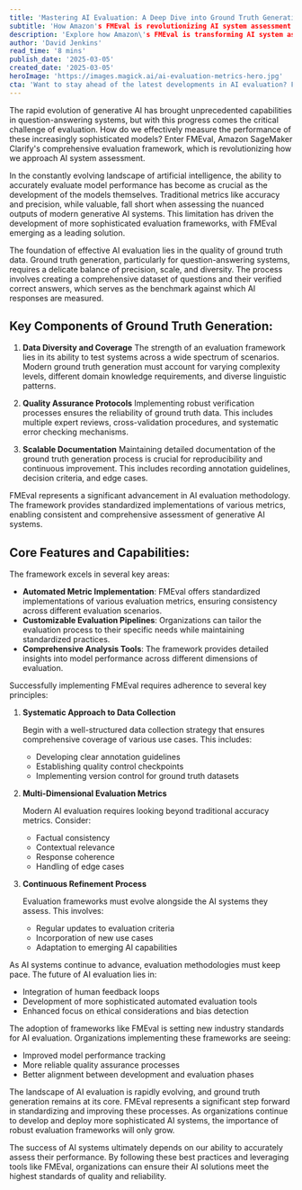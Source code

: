 ```yaml
---
title: 'Mastering AI Evaluation: A Deep Dive into Ground Truth Generation and Review Practices with FMEval'
subtitle: 'How Amazon's FMEval is revolutionizing AI system assessment'
description: 'Explore how Amazon\'s FMEval is transforming AI system assessment through advanced ground truth generation and comprehensive evaluation practices. Learn about key components, implementation strategies, and future trends in AI evaluation methodologies.'
author: 'David Jenkins'
read_time: '8 mins'
publish_date: '2025-03-05'
created_date: '2025-03-05'
heroImage: 'https://images.magick.ai/ai-evaluation-metrics-hero.jpg'
cta: 'Want to stay ahead of the latest developments in AI evaluation? Follow us on LinkedIn for regular updates on groundbreaking frameworks like FMEval and expert insights into AI assessment methodologies.'
---
```


The rapid evolution of generative AI has brought unprecedented capabilities in question-answering systems, but with this progress comes the critical challenge of evaluation. How do we effectively measure the performance of these increasingly sophisticated models? Enter FMEval, Amazon SageMaker Clarify's comprehensive evaluation framework, which is revolutionizing how we approach AI system assessment.

In the constantly evolving landscape of artificial intelligence, the ability to accurately evaluate model performance has become as crucial as the development of the models themselves. Traditional metrics like accuracy and precision, while valuable, fall short when assessing the nuanced outputs of modern generative AI systems. This limitation has driven the development of more sophisticated evaluation frameworks, with FMEval emerging as a leading solution.

The foundation of effective AI evaluation lies in the quality of ground truth data. Ground truth generation, particularly for question-answering systems, requires a delicate balance of precision, scale, and diversity. The process involves creating a comprehensive dataset of questions and their verified correct answers, which serves as the benchmark against which AI responses are measured.

## Key Components of Ground Truth Generation:

1. **Data Diversity and Coverage**
   The strength of an evaluation framework lies in its ability to test systems across a wide spectrum of scenarios. Modern ground truth generation must account for varying complexity levels, different domain knowledge requirements, and diverse linguistic patterns.

2. **Quality Assurance Protocols**
   Implementing robust verification processes ensures the reliability of ground truth data. This includes multiple expert reviews, cross-validation procedures, and systematic error checking mechanisms.

3. **Scalable Documentation**
   Maintaining detailed documentation of the ground truth generation process is crucial for reproducibility and continuous improvement. This includes recording annotation guidelines, decision criteria, and edge cases.

FMEval represents a significant advancement in AI evaluation methodology. The framework provides standardized implementations of various metrics, enabling consistent and comprehensive assessment of generative AI systems.

## Core Features and Capabilities:

The framework excels in several key areas:

- **Automated Metric Implementation**: FMEval offers standardized implementations of various evaluation metrics, ensuring consistency across different evaluation scenarios.
- **Customizable Evaluation Pipelines**: Organizations can tailor the evaluation process to their specific needs while maintaining standardized practices.
- **Comprehensive Analysis Tools**: The framework provides detailed insights into model performance across different dimensions of evaluation.

Successfully implementing FMEval requires adherence to several key principles:

1. **Systematic Approach to Data Collection**

   Begin with a well-structured data collection strategy that ensures comprehensive coverage of various use cases. This includes:

   - Developing clear annotation guidelines
   - Establishing quality control checkpoints
   - Implementing version control for ground truth datasets

2. **Multi-Dimensional Evaluation Metrics**

   Modern AI evaluation requires looking beyond traditional accuracy metrics. Consider:

   - Factual consistency
   - Contextual relevance
   - Response coherence
   - Handling of edge cases

3. **Continuous Refinement Process**

   Evaluation frameworks must evolve alongside the AI systems they assess. This involves:

   - Regular updates to evaluation criteria
   - Incorporation of new use cases
   - Adaptation to emerging AI capabilities

As AI systems continue to advance, evaluation methodologies must keep pace. The future of AI evaluation lies in:

- Integration of human feedback loops
- Development of more sophisticated automated evaluation tools
- Enhanced focus on ethical considerations and bias detection

The adoption of frameworks like FMEval is setting new industry standards for AI evaluation. Organizations implementing these frameworks are seeing:

- Improved model performance tracking
- More reliable quality assurance processes
- Better alignment between development and evaluation phases

The landscape of AI evaluation is rapidly evolving, and ground truth generation remains at its core. FMEval represents a significant step forward in standardizing and improving these processes. As organizations continue to develop and deploy more sophisticated AI systems, the importance of robust evaluation frameworks will only grow.

The success of AI systems ultimately depends on our ability to accurately assess their performance. By following these best practices and leveraging tools like FMEval, organizations can ensure their AI solutions meet the highest standards of quality and reliability.